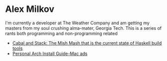 # Alex Milkov

I'm currently a developer at The Weather Company and am getting my masters from my soul crushing alma-mater, Georgia Tech. This is a series of rants
both programming and non-programming related

* [Cabal and Stack: The Mish Mash that is the current state of Haskell build tools](cabal-stack.md)
* [Personal Arch Install Guide-Mac ads](arch-mac.md)

